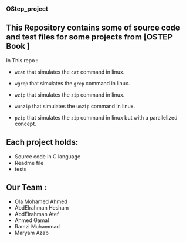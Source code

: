 ### OStep_project

## This Repository contains some of  source code and test files for some projects from [OSTEP Book ]



In This repo :
- `wcat` that simulates the `cat` command in linux.

 - `wgrep` that simulates the `grep` command in linux.

- `wzip` that simulates the `zip` command in linux.

- `wunzip` that simulates the `unzip` command in linux.

- `pzip` that simulates the `zip` command in linux but with a parallelized concept.


## Each project holds:

- Source code in C language 
- Readme file
- tests


## Our Team :

-   Ola Mohamed Ahmed 
-   AbdElrahman Hesham
-   AbdElrahman Atef
-   Ahmed Gamal
 - Ramzi Muhammad  
 - Maryam Azab


